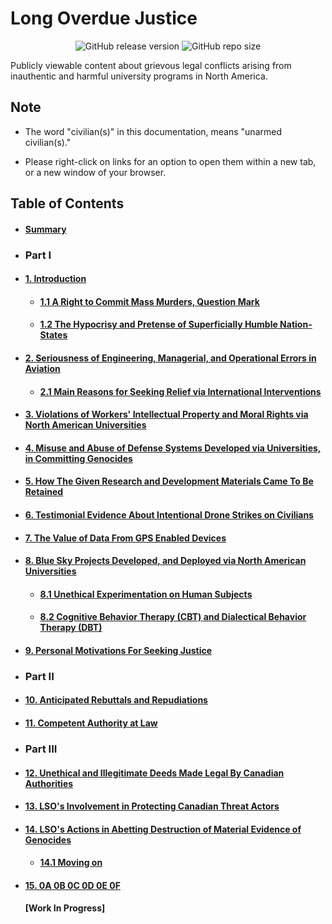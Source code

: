 # Long Overdue Justice

<div align="center">

![GitHub release version](https://img.shields.io/github/v/release/true-hindsight/long-overdue-justice?label=version&color=066da5) 
![GitHub repo size](https://img.shields.io/github/repo-size/true-hindsight/long-overdue-justice?label=size&color=066da5)

</div>

Publicly viewable content about grievous legal conflicts arising from inauthentic and harmful university programs in North America.

## Note

- The word "civilian(s)" in this documentation, means "unarmed civilian(s)."

- Please right-click on links for an option to open them within a new tab, or a new window of your browser. 


## Table of Contents
<div id="user-content-toc">
<ul>
  <li><h4><a href="/expose/00-0.md#summary">Summary</a></h4></li>
  
  <li><h3>Part I</h3></li>
  
  <li><h4><a href="/expose/01-0.md#introduction">1. Introduction</a></h4></li>
  
  <ul>
  <li><h4><a href="/expose/01-1.md#11-a-right-to-commit-mass-murders-question-mark">1.1 A Right to Commit Mass Murders, Question Mark</a></h4></li>
  
  <li><h4><a href="/expose/01-2.md#12-the-hypocrisy-and-pretense-of-superficially-humble-nation-states">1.2 The Hypocrisy and Pretense of Superficially Humble Nation-States</a></h4></li>
  </ul>
  
  <li><h4><a href="/expose/02-0.md#2-seriousness-of-engineering-managerial-and-operational-errors-in-aviation">2. Seriousness of Engineering, Managerial, and Operational Errors in Aviation</a></h4></li>
  
  <ul>
  <li><h4><a href="/expose/02-1.md#21-main-reasons-for-seeking-relief-via-international-interventions">2.1 Main Reasons for Seeking Relief via International Interventions</a></h4></li>
  </ul>
  
  <li><h4><a href="/expose/03-0.md#3-violations-of-workers-intellectual-property-and-moral-rights-via-north-american-universities">3. Violations of Workers' Intellectual Property and Moral Rights via North American Universities</a></h4></li>
  
  <li><h4><a href="/expose/04-0.md#4-misuse-and-abuse-of-defense-systems-developed-via-universities-in-committing-genocides">4. Misuse and Abuse of Defense Systems Developed via Universities, in Committing Genocides</a></h4></li>
  
  <li><h4><a href="/expose/05-0.md#5-how-the-given-research-and-development-materials-came-to-be-retained">5. How The Given Research and Development Materials Came To Be Retained</a></h4></li>
  
  <li><h4><a href="/expose/06-0.md#6-testimonial-evidence-about-intentional-drone-strikes-on-civilians">6. Testimonial Evidence About Intentional Drone Strikes on Civilians</a></h4></li>
  
  <li><h4><a href="/expose/07-0.md#7-the-value-of-data-from-gps-enabled-devices">7. The Value of Data From GPS Enabled Devices</a></h4></li>
  
  <li><h4><a href="/expose/08-0.md#8-blue-sky-projects-developed-and-deployed-via-north-american-universities">8. Blue Sky Projects Developed, and Deployed via North American Universities</a></h4></li>
  
  <ul>
  <li><h4><a href="/expose/08-1.md#81-unethical-experiments-conducted-on-human-beings">8.1 Unethical Experimentation on Human Subjects</a></h4></li>
  
  <li><h4><a href="/expose/08-2.md#82-cognitive-behavior-therapy-cbt-and-dialectical-behavior-therapy-dbt">8.2 Cognitive Behavior Therapy (CBT) and Dialectical Behavior Therapy (DBT)</a></h4></li>
  </ul>
  
  <li><h4><a href="/expose/09-0.md#9-personal-motivations-for-seeking-justice">9. Personal Motivations For Seeking Justice</a></h4></li>
  
  <li><h3>Part II</h3></li>
  
  <li><h4><a href="/expose/10-0.md#10-anticipated-rebuttals-and-repudiations">10. Anticipated Rebuttals and Repudiations</a></h4></li>
  
  <li><h4><a href="/expose/11-0.md#11-competent-authority-at-law">11. Competent Authority at Law</a></h4></li>
  
  <li><h3>Part III</h3></li>
  
  <li><h4><a href="/expose/12-0.md#12-unethical-and-illegitimate-deeds-made-legal-by-canadian-authorities">12. Unethical and Illegitimate Deeds Made Legal By Canadian Authorities</a></h4></li>
  
  <li><h4><a href="/expose/13-0.md#13-lsos-involvement-in-protecting-canadian-threat-actors">13. LSO's Involvement in Protecting Canadian Threat Actors</a></h4></li>
  
  <li><h4><a href="/expose/14-0.md#14-lsos-actions-in-abetting-destruction-of-material-evidence-of-genocides">14. LSO's Actions in Abetting Destruction of Material Evidence of Genocides</a></h4></li>
  
  <ul>
  <li><h4><a href="/expose/14-1.md#141-moving-on">14.1 Moving on</a></h4></li>
  </ul>
  
  <li><h4><a href="/expose/15-0.md#15-0a-0b-0c-0d-0e-0f">15. 0A 0B 0C 0D 0E 0F</a></h4></li>
  
  <strong>[Work In Progress]</strong>
  
</ul>
</div>
